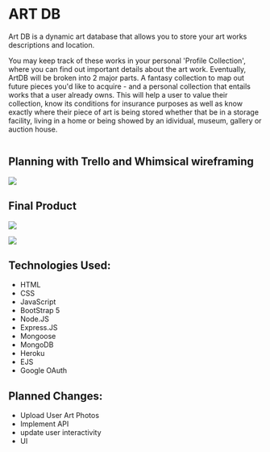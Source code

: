 # ART DB

Art DB is a dynamic art database that allows you to store your art works descriptions and location. 

You may keep track of these works in your personal 'Profile Collection', where you can find out important details about the art work. 
Eventually, ArtDB will be broken into 2 major parts. A fantasy collection to map out future pieces you'd like to acquire - and a personal collection that entails works that a user already owns. This will help a user to value their collection, know its conditions for insurance purposes as well as know exactly where their piece of art is being stored whether that be in a storage facility, living in a home or being showed by an idividual, museum, gallery or auction house. 



```
```
## Planning with Trello and Whimsical wireframing 

![](https://imgur.com/2EqCCbW.png)

## Final Product 

![](https://imgur.com/qAdFu5J.png)

![](https://imgur.com/K58zYMd.png)

## Technologies Used:
- HTML
- CSS
- JavaScript
- BootStrap 5
- Node.JS
- Express.JS
- Mongoose
- MongoDB
- Heroku
- EJS
- Google OAuth

## Planned Changes:
- Upload User Art Photos
- Implement API
- update user interactivity
- UI
